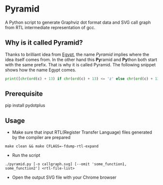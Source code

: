 # Pyramid
A Python script to generate Graphviz dot format data and SVG call graph from RTL intermediate representation of gcc. 

## Why is it called Pyramid?
Thanks to brilliant idea from [Egypt](https://www.gson.org/egypt/egypt.html), the name *Pyramid* implies where the idea itself comes from. In the other hand this **Py**ramid and **Py**thon both start with the same prefix. That is why it is called Pyramid. The following snippet shows how the name Egypt comes.

```python
print([chr(ord(c) + 13) if chr(ord(c) + 13) <= 'z' else chr(ord(c) + 13 - 26) for c in 'rtlcg'])
```

## Prerequisite
pip install pydotplus

## Usage
- Make sure that input RTL(Register Transfer Language) files generated by the compiler are prepared 
```
make clean && make CFLAGS=-fdump-rtl-expand
```
- Run the script
```
./pyramid.py [-o callgraph.svg] [--omit 'some_function1, some_function2'] <rtl-file-list>
```
- Open the output SVG file with your Chrome browser

